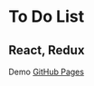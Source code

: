#  To Do List

## React, Redux

Demo [GitHub Pages](https://huongnguyen1709.github.io/my-portfolio/)